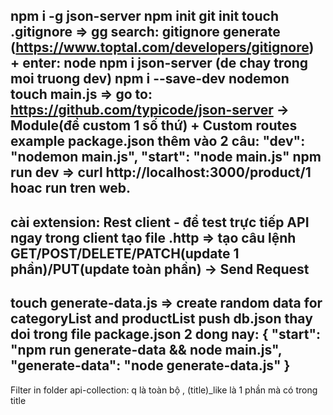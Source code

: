 npm i -g json-server
npm init
git init
touch .gitignore => gg search: gitignore generate (https://www.toptal.com/developers/gitignore) + enter: node
npm i json-server (de chay trong moi truong dev)
npm i --save-dev nodemon
touch main.js => go to: https://github.com/typicode/json-server -> Module(để custom 1 số thứ) + Custom routes example
package.json thêm vào 2 câu:
"dev": "nodemon main.js",
"start": "node main.js"
npm run dev => curl http://localhost:3000/product/1 hoac run tren web.
---
cài extension: Rest client - để test trực tiếp API ngay trong client
tạo file .http => tạo câu lệnh GET/POST/DELETE/PATCH(update 1 phần)/PUT(update toàn phần) -> Send Request
---
touch generate-data.js => create random data for categoryList and productList push db.json
thay doi trong file package.json 2 dong nay: 
{
    "start": "npm run generate-data && node main.js",
    "generate-data": "node generate-data.js"
}
---
Filter in folder api-collection: q là toàn bộ , (title)_like là 1 phần mà có trong title